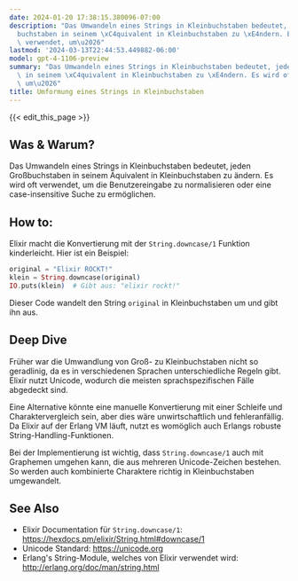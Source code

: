 ```yaml
---
date: 2024-01-20 17:38:15.380096-07:00
description: "Das Umwandeln eines Strings in Kleinbuchstaben bedeutet, jeden Gro\xDF\
  buchstaben in seinem \xC4quivalent in Kleinbuchstaben zu \xE4ndern. Es wird oft\
  \ verwendet, um\u2026"
lastmod: '2024-03-13T22:44:53.449882-06:00'
model: gpt-4-1106-preview
summary: "Das Umwandeln eines Strings in Kleinbuchstaben bedeutet, jeden Gro\xDFbuchstaben\
  \ in seinem \xC4quivalent in Kleinbuchstaben zu \xE4ndern. Es wird oft verwendet,\
  \ um\u2026"
title: Umformung eines Strings in Kleinbuchstaben
---
```


{{< edit_this_page >}}

## Was & Warum?
Das Umwandeln eines Strings in Kleinbuchstaben bedeutet, jeden Großbuchstaben in seinem Äquivalent in Kleinbuchstaben zu ändern. Es wird oft verwendet, um die Benutzereingabe zu normalisieren oder eine case-insensitive Suche zu ermöglichen.

## How to:
Elixir macht die Konvertierung mit der `String.downcase/1` Funktion kinderleicht. Hier ist ein Beispiel:

```elixir
original = "Elixir ROCKT!"
klein = String.downcase(original)
IO.puts(klein)  # Gibt aus: "elixir rockt!"
```

Dieser Code wandelt den String `original` in Kleinbuchstaben um und gibt ihn aus.

## Deep Dive
Früher war die Umwandlung von Groß- zu Kleinbuchstaben nicht so geradlinig, da es in verschiedenen Sprachen unterschiedliche Regeln gibt. Elixir nutzt Unicode, wodurch die meisten sprachspezifischen Fälle abgedeckt sind.

Eine Alternative könnte eine manuelle Konvertierung mit einer Schleife und Charaktervergleich sein, aber dies wäre unwirtschaftlich und fehleranfällig. Da Elixir auf der Erlang VM läuft, nutzt es womöglich auch Erlangs robuste String-Handling-Funktionen.

Bei der Implementierung ist wichtig, dass `String.downcase/1` auch mit Graphemen umgehen kann, die aus mehreren Unicode-Zeichen bestehen. So werden auch kombinierte Charaktere richtig in Kleinbuchstaben umgewandelt.

## See Also
- Elixir Documentation für `String.downcase/1`: https://hexdocs.pm/elixir/String.html#downcase/1
- Unicode Standard: https://unicode.org
- Erlang's String-Module, welches von Elixir verwendet wird: http://erlang.org/doc/man/string.html
